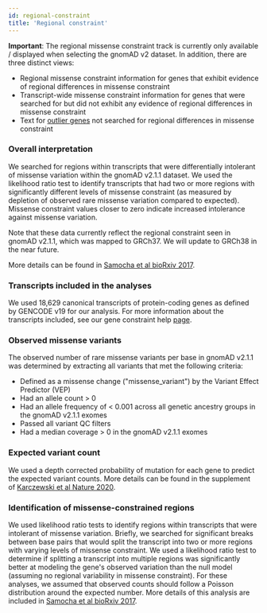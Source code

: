 ```yaml
---
id: regional-constraint
title: 'Regional constraint'
---
```


**Important**: The regional missense constraint track is currently only available / displayed when selecting the gnomAD v2 dataset. In addition, there are three distinct views:
- Regional missense constraint information for genes that exhibit evidence of regional differences in missense constraint
- Transcript-wide missense constraint information for genes that were searched for but did not exhibit any evidence of regional differences in missense constraint
- Text for [outlier genes](https://gnomad.broadinstitute.org/help/why-are-constraint-metrics-missing-for-this-gene-or-annotated-with-a-note) not searched for regional differences in missense constraint

### Overall interpretation

We searched for regions within transcripts that were differentially intolerant of missense variation within the gnomAD v2.1.1 dataset. We used the likelihood ratio test to identify transcripts that had two or more regions with significantly different levels of missense constraint (as measured by depletion of observed rare missense variation compared to expected). Missense constraint values closer to zero indicate increased intolerance against missense variation.

Note that these data currently reflect the regional constraint seen in gnomAD v2.1.1, which was mapped to GRCh37. We will update to GRCh38 in the near future.

More details can be found in [Samocha et al bioRxiv 2017](https://www.biorxiv.org/content/early/2017/06/12/148353).

### Transcripts included in the analyses

We used 18,629 canonical transcripts of protein-coding genes as defined by GENCODE v19 for our analysis. For more information about the transcripts included, see our gene constraint help [page](https://gnomad.broadinstitute.org/help/constraint). 

### Observed missense variants

The observed number of rare missense variants per base in gnomAD v2.1.1 was determined by extracting all variants that met the following criteria:
* Defined as a missense change ("missense_variant") by the Variant Effect Predictor (VEP)
* Had an allele count > 0
* Had an allele frequency of < 0.001 across all genetic ancestry groups in the gnomAD v2.1.1 exomes
* Passed all variant QC filters
* Had a median coverage > 0 in the gnomAD v2.1.1 exomes


### Expected variant count

We used a depth corrected probability of mutation for each gene to predict the expected variant counts. More details can be found in the supplement of [Karczewski et al Nature 2020](https://www.nature.com/articles/s41586-020-2308-7).

### Identification of missense-constrained regions

We used likelihood ratio tests to identify regions within transcripts that were intolerant of missense variation. Briefly, we searched for significant breaks between base pairs that would split the transcript into two or more regions with varying levels of missense constraint. We used a likelihood ratio test to determine if splitting a transcript into multiple regions was significantly better at modeling the gene's observed variation than the null model (assuming no regional variability in missense constraint). For these analyses, we assumed that observed counts should follow a Poisson distribution around the expected number. More details of this analysis are included in [Samocha et al bioRxiv 2017](https://www.biorxiv.org/content/early/2017/06/12/148353).
